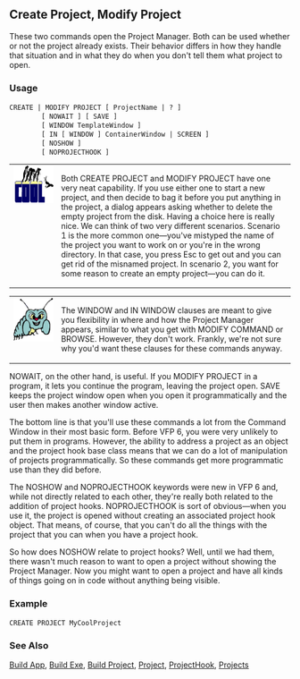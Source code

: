 ## Create Project, Modify Project

These two commands open the Project Manager. Both can be used whether or not the project already exists. Their behavior differs in how they handle that situation and in what they do when you don't tell them what project to open.

### Usage

```foxpro
CREATE | MODIFY PROJECT [ ProjectName | ? ]
        [ NOWAIT ] [ SAVE ]
        [ WINDOW TemplateWindow ]
        [ IN [ WINDOW ] ContainerWindow | SCREEN ]
        [ NOSHOW ]
        [ NOPROJECTHOOK ]
```
<table>
<tr>
  <td width="17%" valign="top">
<img width="114" height="67" src="cool.gif">
  </td>
  <td width=83%>
  <p>Both CREATE PROJECT and MODIFY PROJECT have one very neat capability. If you use either one to start a new project, and then decide to bag it before you put anything in the project, a dialog appears asking whether to delete the empty project from the disk. Having a choice here is really nice. We can think of two very different scenarios. Scenario 1 is the more common one&mdash;you've mistyped the name of the project you want to work on or you're in the wrong directory. In that case, you press Esc to get out and you can get rid of the misnamed project. In scenario 2, you want for some reason to create an empty project&mdash;you can do it.</p>
  </td>
 </tr>
</table>

<table>
<tr>
  <td width="17%" valign="top">
<img width="95" height="78" src="bug.gif">
  </td>
  <td width=83%>
  <p>The WINDOW and IN WINDOW clauses are meant to give you flexibility in where and how the Project Manager appears, similar to what you get with MODIFY COMMAND or BROWSE. However, they don't work. Frankly, we're not sure why you'd want these clauses for these commands anyway.</p>
  </td>
 </tr>
</table>

NOWAIT, on the other hand, is useful. If you MODIFY PROJECT in a program, it lets you continue the program, leaving the project open. SAVE keeps the project window open when you open it programmatically and the user then makes another window active. 

The bottom line is that you'll use these commands a lot from the Command Window in their most basic form. Before VFP 6, you were very unlikely to put them in programs. However, the ability to address a project as an object and the project hook base class means that we can do a lot of manipulation of projects programmatically. So these commands get more programmatic use than they did before.

The NOSHOW and NOPROJECTHOOK keywords were new in VFP 6 and, while not directly related to each other, they're really both related to the addition of project hooks. NOPROJECTHOOK is sort of obvious&mdash;when you use it, the project is opened without creating an associated project hook object. That means, of course, that you can't do all the things with the project that you can when you have a project hook. 

So how does NOSHOW relate to project hooks? Well, until we had them, there wasn't much reason to want to open a project without showing the Project Manager. Now you might want to open a project and have all kinds of things going on in code without anything being visible.

### Example

```foxpro
CREATE PROJECT MyCoolProject
```
### See Also

[Build App](s4g223.md), [Build Exe](s4g223.md), [Build Project](s4g223.md), [Project](s4g730.md), [ProjectHook](s4g818.md), [Projects](s4g728.md)